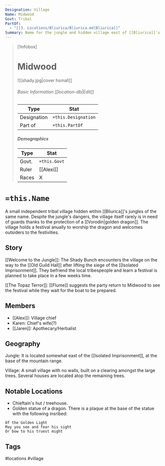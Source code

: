 ```yaml
---
Designation: Village
Name: Midwood
Govt: Tribal
PartOf:
  - "[[3. Locations/Bliurica/Bliurica.md|Bliurica]]"
Summary: Name for the jungle and hidden village east of [[Bliurica]]'s central mountains.
---
```

> [!infobox]
> # Midwood
> ![[shady.jpg|cover hsmall]]
> ###### Basic Information [[location-db|Edit]]
> | Type | Stat |
> | ---- | ---- |
> | Designation| `=this.Designation` |
> | Part of | `=this.PartOf`|
> ##### Demographics
> | Type | Stat |
> | ---- | ---- |
> | Govt. | `=this.Govt` |
> | Ruler | [[Alexi]] |
> |Races |X|

# `=this.Name`

A small independent tribal village hidden wtihin [[Bliurica]]'s jungles of the same name. Despite the jungle's dangers, the village itself rarely is in need of guards thanks to the protection of a [[Vorodin|golden dragon]]. The village holds a festival anually to worship the dragon and welcomes outsiders to the festivities.

## Story
[[Welcome to the Jungle]]: The Shady Bunch encounters the village on the way to the [[Old Guild Hall]] after lifting the siege of the [[Isolated Imprisonment]]. They befriend the local tribespeople and learn a festival is planned to take place in a few weeks time.

[[The Topaz Terror]]: [[Flume]] suggests the party return to Midwood to see the festival while they wait for the boat to be prepared.

## Members
- [[Alexi]]: Village chief
- Karen: Chief's wife(?)
- [[Jaren]]: Apothecary/Herbalist

## Geography
Jungle: It is located somewhat east of the [[Isolated Imprisonment]], at the base of the mountain range.

Village: A small village with no walls, built on a clearing amongst the large trees. Several houses are located atop the remaining trees.

##  Notable Locations
- Chieftain's hut / treehouse.
- Golden statue of a dragon. There is a plaque at the base of the statue with the following insribed:
```
Of the Golden Light 
May you see and fear his sight 
Or bow to his truest might
```

## Tags
#locations #village 